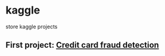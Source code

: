 # kaggle
store kaggle projects

## First project: [Credit card fraud detection](https://www.kaggle.com/dalpozz/creditcardfraud)

